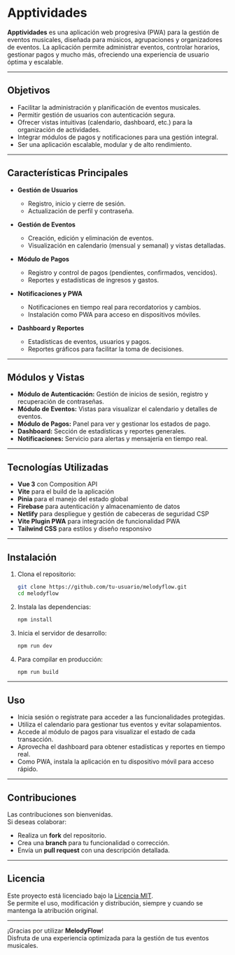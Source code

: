 # Apptividades

**Apptividades** es una aplicación web progresiva (PWA) para la gestión de eventos musicales, diseñada para músicos, agrupaciones y organizadores de eventos. La aplicación permite administrar eventos, controlar horarios, gestionar pagos y mucho más, ofreciendo una experiencia de usuario óptima y escalable.

---

## Objetivos

- Facilitar la administración y planificación de eventos musicales.
- Permitir gestión de usuarios con autenticación segura.
- Ofrecer vistas intuitivas (calendario, dashboard, etc.) para la organización de actividades.
- Integrar módulos de pagos y notificaciones para una gestión integral.
- Ser una aplicación escalable, modular y de alto rendimiento.

---

## Características Principales

- **Gestión de Usuarios**  
  - Registro, inicio y cierre de sesión.
  - Actualización de perfil y contraseña.
  
- **Gestión de Eventos**  
  - Creación, edición y eliminación de eventos.
  - Visualización en calendario (mensual y semanal) y vistas detalladas.
  
- **Módulo de Pagos**  
  - Registro y control de pagos (pendientes, confirmados, vencidos).
  - Reportes y estadísticas de ingresos y gastos.

- **Notificaciones y PWA**  
  - Notificaciones en tiempo real para recordatorios y cambios.
  - Instalación como PWA para acceso en dispositivos móviles.

- **Dashboard y Reportes**  
  - Estadísticas de eventos, usuarios y pagos.
  - Reportes gráficos para facilitar la toma de decisiones.

---

## Módulos y Vistas

- **Módulo de Autenticación:** Gestión de inicios de sesión, registro y recuperación de contraseñas.  
- **Módulo de Eventos:** Vistas para visualizar el calendario y detalles de eventos.  
- **Módulo de Pagos:** Panel para ver y gestionar los estados de pago.  
- **Dashboard:** Sección de estadísticas y reportes generales.  
- **Notificaciones:** Servicio para alertas y mensajería en tiempo real.

---

## Tecnologías Utilizadas

- **Vue 3** con Composition API  
- **Vite** para el build de la aplicación  
- **Pinia** para el manejo del estado global  
- **Firebase** para autenticación y almacenamiento de datos  
- **Netlify** para despliegue y gestión de cabeceras de seguridad CSP  
- **Vite Plugin PWA** para integración de funcionalidad PWA  
- **Tailwind CSS** para estilos y diseño responsivo  

---

## Instalación

1. Clona el repositorio:
   ```bash
   git clone https://github.com/tu-usuario/melodyflow.git
   cd melodyflow
   ```
2. Instala las dependencias:
   ```bash
   npm install
   ```
3. Inicia el servidor de desarrollo:
   ```bash
   npm run dev
   ```
4. Para compilar en producción:
   ```bash
   npm run build
   ```

---

## Uso

- Inicia sesión o regístrate para acceder a las funcionalidades protegidas.
- Utiliza el calendario para gestionar tus eventos y evitar solapamientos.
- Accede al módulo de pagos para visualizar el estado de cada transacción.
- Aprovecha el dashboard para obtener estadísticas y reportes en tiempo real.
- Como PWA, instala la aplicación en tu dispositivo móvil para acceso rápido.

---

## Contribuciones

Las contribuciones son bienvenidas.  
Si deseas colaborar:
- Realiza un **fork** del repositorio.
- Crea una **branch** para tu funcionalidad o corrección.
- Envía un **pull request** con una descripción detallada.

---

## Licencia

Este proyecto está licenciado bajo la [Licencia MIT](./LICENSE).  
Se permite el uso, modificación y distribución, siempre y cuando se mantenga la atribución original.

---

¡Gracias por utilizar **MelodyFlow**!  
Disfruta de una experiencia optimizada para la gestión de tus eventos musicales.